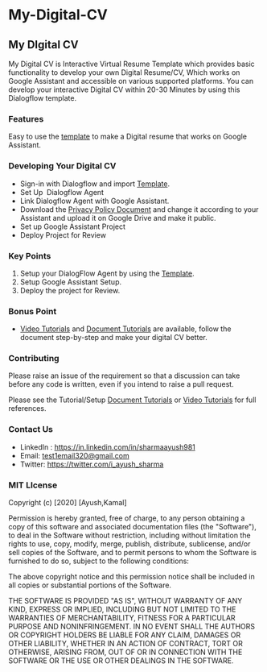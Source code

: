 # My-Digital-CV
## My DIgital CV
My Digital CV is Interactive Virtual Resume Template which provides basic functionality to develop your own Digital Resume/CV, Which works on Google Assistant and accessible on various supported platforms. You can develop your interactive Digital CV within 20-30 Minutes by using this Dialogflow template. 
### Features 
Easy to use the [template](https://github.com/sharmaaayu981/My-Digital-CV/tree/master/Template) to make a Digital resume that works on Google Assistant.


### Developing Your Digital CV
- Sign-in with Dialogflow and import [Template](https://github.com/sharmaaayu981/My-Digital-CV/tree/master/Template).
- Set Up  Dialogflow Agent
- Link Dialogflow Agent with Google Assistant.
- Download the [Privacy Policy Document](https://github.com/sharmaaayu981/My-Digital-CV/tree/master/Privacy%20Policy) and change it according to your Assistant and upload it on Google Drive and make it public.
- Set up Google Assistant Project
- Deploy Project for Review

### Key Points
1. Setup your DialogFlow Agent by using the [Template](https://github.com/sharmaaayu981/My-Digital-CV/tree/master/Template).
2. Setup Google Assistant Setup.
3. Deploy the project for Review.

### Bonus Point
- [Video Tutorials](https://www.youtube.com/playlist?list=PLnBXWQHTJNuE3_fWm37CGakRIMtJfMRvS) and [Document Tutorials](https://github.com/sharmaaayu981/My-Digital-CV/tree/master/Document%20Tutorials) are available, follow the document step-by-step and make your digital CV better.

### Contributing
Please raise an issue of the requirement so that a discussion can take before any code is written, even if you intend to raise a pull request.

Please see the Tutorial/Setup [Document Tutorials](https://github.com/sharmaaayu981/My-Digital-CV/tree/master/Document%20Tutorials) or [Video Tutorials](https://www.youtube.com/playlist?list=PLnBXWQHTJNuE3_fWm37CGakRIMtJfMRvS) for full references.

### Contact Us
* LinkedIn : https://in.linkedin.com/in/sharmaayush981 
* Email: test1email320@gmail.com
* Twitter: https://twitter.com/i_ayush_sharma

### MIT LIcense
Copyright (c) [2020] [Ayush,Kamal]

Permission is hereby granted, free of charge, to any person obtaining a copy of this software and associated documentation files (the "Software"), to deal in the Software without restriction, including without limitation the rights to use, copy, modify, merge, publish, distribute, sublicense, and/or sell copies of the Software, and to permit persons to whom the Software is furnished to do so, subject to the following conditions:

The above copyright notice and this permission notice shall be included in all copies or substantial portions of the Software.

THE SOFTWARE IS PROVIDED "AS IS", WITHOUT WARRANTY OF ANY KIND, EXPRESS OR IMPLIED, INCLUDING BUT NOT LIMITED TO THE WARRANTIES OF MERCHANTABILITY, FITNESS FOR A PARTICULAR PURPOSE AND NONINFRINGEMENT. IN NO EVENT SHALL THE AUTHORS OR COPYRIGHT HOLDERS BE LIABLE FOR ANY CLAIM, DAMAGES OR OTHER LIABILITY, WHETHER IN AN ACTION OF CONTRACT, TORT OR OTHERWISE, ARISING FROM, OUT OF OR IN CONNECTION WITH THE SOFTWARE OR THE USE OR OTHER DEALINGS IN THE SOFTWARE.
